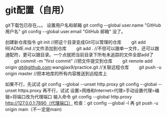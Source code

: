 # git配置（自用）

git下载包已存在。。。
设置用户名和邮箱
git config --global user.name "GitHub 用户名"
git config --global user.email "GitHub 邮箱"
没了。

创建新仓库指令
git init //把这个目录变成Git可以管理的仓库
　　git add README.md //文件添加到仓库
　　git add . //不但可以跟单一文件，还可以跟通配符，更可以跟目录。一个点就把当前目录下所有未追踪的文件全部add了 
　　git commit -m "first commit" //把文件提交到仓库
　　git remote add origin git@github.com:wangjiax9/practice.git //关联远程仓库
　　git push -u origin master //把本地库的所有内容推送到远程库上

如果不行，先试试
git config --global --unset http.proxy 
git config --global --unset https.proxy
再不行，试试
设置>网络和Internet>代理>手动设置代理>编辑>将端口改为代理端口
输入命令
git config --global http.proxy http://127.0.0.1:7890（代理端口）
检查：git config --global -l
再
git push -u origin main（不一定是main)